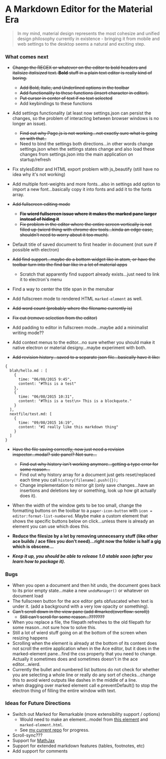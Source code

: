 # A Markdown Editor for the Material Era

> In my mind, material design represents the most cohesize and unified design philosophy currently in existence - bringing it from mobile and web settings to the desktop seems a natural and exciting step.

### What comes next

- ~~Change the REGEX or whatever on the editor to bold headers and italisize _italisized_ text. **Bold** stuff in a plain text editor is really kind of boring.~~
  - ~~Add Bold, Italic, and Underlined options in the toolbar~~
  - ~~Add functionality to these functions (insert character in editor).~~
  - ~~Put cursor in center of text if no text selected~~
  - Add keybindings to these functions

- Add settings functionality (at least now settings.json can persist the changes, so the problem of interacting between browser  windows is no longer an issue).
  - ~~Find out why Page.js is not working...not exactly sure what is going on with that..~~
  - Need to bind the settings both directions...in other words change settings.json when the settings states change and also load these changes from settings.json into the main application on startup/refresh

- Fix stylesEditor and HTML export problem with js_beautify (still have no idea why it's not working)

- Add multiple font-weights and more fonts...also in settings add option to import a new font...basically copy it into fonts and add it to the fonts array.

- ~~Add fullscreen editing mode~~
  - ~~**Fix wierd fullscreen issue where it makes the marked pane larger instead of hiding it**~~
  - ~~Fix problem in the editor where the entire screen vertically is not filled up (wierd thing with chrome dev tools...kinda an edge case, shouldn't need to worry about it too much).~~

- Default title of saved document to first header in document (not sure if possible with electron)

- ~~Add find support...maybe do a bottom widget like in atom, or have the toolbar turn into the find bar like in a lot of material apps~~
  - Scratch that apparently find support already exists...just need to link it to electron's menu

- Find a way to center the title span in the menubar

- Add fullscreen mode to rendered HTML `marked-element` as well.

- ~~Add word count (probably where the filename currently is)~~

- ~~Fix cut (remove selection from the editor)~~

- Add padding to editor in fullscreen mode...maybe add a minimalist writing mode??

- Add context menus to the editor...no sure whether you should make it native electron or material designy...maybe experiment with both.

- ~~Add revision history...saved to a separate json file...basically have it like:~~

```
{
  blah/hello.md : [
    {
      time: "06/08/2015 9:45",
      content: "#This is a test"
    },
    {
      time: "06/08/2015 10:31",
      content: "#This is a test\n> This is a blockquote."
    }
  ],
  nextfile/test.md: [
    {
      time: "09/08/2015 16:19",
      content: "#I really like this markdown thing"
    }
  ]
}
```

- ~~Have the file saving correctly, now just need a revision inspector...modal? side panel? Not sure...~~
  - ~~Find out why history isn't working anymore...getting a type error for some reason...~~
  - Find out why history array for a document just gets reset/replaced each time you call `history[filename].push({});`
  - Change implementation to mirror git (only save changes...have an insertions and deletions key or something, look up how git actually does it).

- When the width of the window gets to be too small, change the formatting buttons on the toolbar to a `paper-icon-button` with `icon = editor:format-list-numbered`. Maybe make a custom element that shows the specific buttons below on click...unless there is already an element you can use which does this.

- **Reduce the filesize by a lot by removing unnecesarry stuff (like other ace builds / ace files you don't need)...right now the folder is half a gig which is obscene...**

- **_Keep it up, you should be able to release 1.0 stable soon (after you learn how to package it)._**

### Bugs

- When you open a document and then hit undo, the document goes back to its prior empty state...make a new `undoManager()` or whatever on document load
- The fullscreen button for the ace editor gets obfuscated when text is under it. (add a background with a very low opacity or something).
- ~~Can't scroll down in the view pane (add #marked{overflow: scroll})~~
  - ~~Still can't scroll for some reason...???????~~
- When you replace a file, the filepath refreshes to the old filepath for some reason...not sure how to solve this.
- Still a lot of wierd stuff going on at the bottom of the screen when resizing happens
- Scrolling when the element is already at the bottom of its content does not scroll the entire application when in the Ace editor, but it does in the marked-element pane...find the css property that you need to change. Actually it sometimes does and sometimes doesn't in the ace editor...wierd.
- Currently the bullet and numbered list buttons do not check for whether you are selecting a whole line or really do any sort of checks...change this to avoid wierd outputs like dashes in the middle of a line.
- when dragging over marked element call e.preventDefault() to stop the electron thing of filling the entire window with text.

### Ideas for Future Directions

- Switch out Marked for Remarkable (more extensibility support / options)
  - Would need to make an element...model from [this element](https://github.com/aktowns/polymer-re-markable/blob/master/re-markable.html) and `marked-element.html`.
  - See [my current repo](https://github.com/zacharyfmarion/Remarkable-Element) for progress.
- Scroll-sync???
- Support for [MathJax](https://www.mathjax.org/)
- Support for extended markdown features (tables, footnotes, etc)
- Add support for comments
